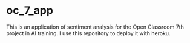 # oc_7_app
This is an application of sentiment analysis for the Open Classroom 7th project in AI training. I use this repository to deploy it with heroku. 
